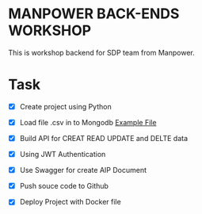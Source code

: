 # MANPOWER BACK-ENDS WORKSHOP
This is workshop backend for SDP team from Manpower. 

# Task 
- [x] Create project using Python 
- [x] Load file .csv in to Mongodb [Example File](https://drive.google.com/file/d/1RTf4RDgoH73LLnfXCz5WAm6qB_CowSxH/view?usp=share_link)
- [x] Build API for  CREAT READ UPDATE and DELTE data
- [x] Using JWT Authentication
- [x] Use Swagger for create AIP Document
- [x] Push souce code to Github
- [x] Deploy Project with Docker file





